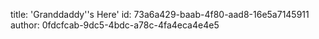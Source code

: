 title: 'Granddaddy''s Here'
id: 73a6a429-baab-4f80-aad8-16e5a7145911
author: 0fdcfcab-9dc5-4bdc-a78c-4fa4eca4e4e5

